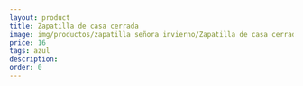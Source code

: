 ```yaml
---
layout: product
title: Zapatilla de casa cerrada
image: img/productos/zapatilla señora invierno/Zapatilla de casa cerrada=16=azul.webp
price: 16
tags: azul
description: 
order: 0
---
```

